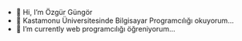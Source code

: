 - 👋 Hi, I’m  Özgür  Güngör
- 👀  Kastamonu Üniversitesinde Bilgisayar Programcılığı okuyorum...
- 🌱 I’m currently  web programcılığı öğreniyorum...

<!---
ozgurgungorr/ozgurgungorr is a ✨ special ✨ repository because its `README.md` (this file) appears on your GitHub profile.
You can click the Preview link to take a look at your changes.
--->
